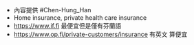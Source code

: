 - 內容提供 #Chen-Hung_Han
- Home insurance, private health care insurance
- https://www.if.fi 最便宜但是僅有芬蘭語
- https://www.op.fi/private-customers/insurance 有英文 算便宜